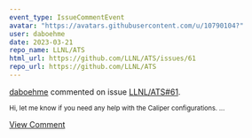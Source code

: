 ```yaml
---
event_type: IssueCommentEvent
avatar: "https://avatars.githubusercontent.com/u/10790104?"
user: daboehme
date: 2023-03-21
repo_name: LLNL/ATS
html_url: https://github.com/LLNL/ATS/issues/61
repo_url: https://github.com/LLNL/ATS
---
```


<a href='https://github.com/daboehme' target='_blank'>daboehme</a> commented on issue <a href='https://github.com/LLNL/ATS/issues/61' target='_blank'>LLNL/ATS#61</a>.

<small>Hi, let me know if you need any help with the Caliper configurations....</small>

<a href='https://github.com/LLNL/ATS/issues/61' target='_blank'>View Comment</a>